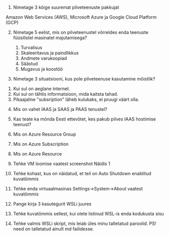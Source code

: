 1. Nimetage 3 kõige suuremat pilveteenuste pakkujat

Amazon Web Services (AWS), Microsoft Azure ja Google Cloud Platform (GCP)

2. Nimetage 5 eelist, mis on pilveteenustel võrreldes enda teenuste füüsilistel masinatel majutamisega?

    1) Turvalisus
    2) Skaleeritavus ja paindlikkus
    3) Andmete varukoopiad
    4) Säästud
    5) Mugavus ja koostöö

3. Nimetage 3 situatsiooni, kus pole pilveteenuse kasutamine mõistlik?

 1) Kui sul on aeglane internet.
 2) Kui sul on tähtis informatsioon, mida kaitsta tahad.
 3) Pikaajaline "subsription" läheb kulukaks, ei pruugi väärt olla.

4. Mis on vahet IAAS ja SAAS ja PAAS tenustel?



5. Kas teate ka mõnda Eesti ettevõtet, kes pakub pilves IAAS hostimise teenust?



6. Mis on Azure Resource Group



7. Mis on Azure Subscription



8. Mis on Azure Resource



9. Tehke VM loomise vaatest screenshot Näidis 1



10. Tehke kohast, kus on näidatud, et teil on Auto Shutdown enablitud kuvatõmmis



11. Tehke enda virtuaalmasinas Settings->System->About vaatest kuvatõmmis



12. Pange kirja 3 kasutegurit WSLi juures



13. Tehke kuvatõmmis sellest, kui olete listinud WSL-is enda kodukusta sisu



14. Tehke valmis WSLi skript, mis leiab üles minu talletatud paroolid. PS! need on talletatud ainult md failidesse.


